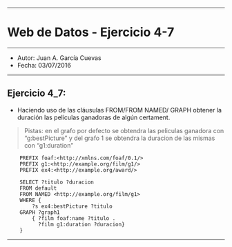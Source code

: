 ***
# Web de Datos - Ejercicio 4-7
***
- Autor: Juan A. García Cuevas
- Fecha: 03/07/2016
***

## Ejercicio 4_7:

- Haciendo uso de las cláusulas FROM/FROM NAMED/ GRAPH obtener la duración las películas ganadoras de algún certament.

> Pistas: en el grafo por defecto se obtendra las peliculas ganadora con “g:bestPicture” y del grafo 1 se obtendra la duracion de las mismas con “g1:duration”

```sparql
    PREFIX foaf:<http://xmlns.com/foaf/0.1/>
    PREFIX g1:<http://example.org/film/g1/>
    PREFIX ex4:<http://example.org/award/>

    SELECT ?titulo ?duracion
    FROM default
    FROM NAMED <http://example.org/film/g1>
    WHERE {
    	?s ex4:bestPicture ?titulo
    GRAPH ?graph1
    	{ ?film foaf:name ?titulo .
    	  ?film g1:duration ?duracion}
    }
```
***
